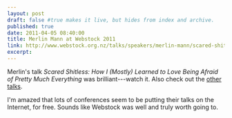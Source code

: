 ```yaml
---
layout: post
draft: false #true makes it live, but hides from index and archive.
published: true
date: 2011-04-05 08:40:00
title: Merlin Mann at Webstock 2011
link: http://www.webstock.org.nz/talks/speakers/merlin-mann/scared-shitless-how-i-mostly-learned-love-being-af/
excerpt:
---
```


Merlin's talk *Scared Shitless: How I (Mostly) Learned to Love Being Afraid of Pretty Much Everything* was brilliant---watch it. Also check out the [other talks][ot].

I'm amazed that lots of conferences seem to be putting their talks on the Internet, for free. Sounds like Webstock was well and truly worth going to.

[ot]: http://www.webstock.org.nz/talks/events/webstock-11/?p=1
